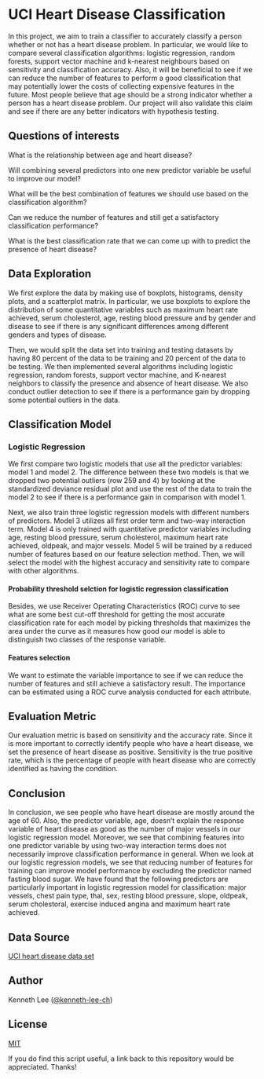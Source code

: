 # UCI Heart Disease Classification

In this project, we aim to train a classifier to accurately classify a person whether or not has a heart disease problem. In particular, we would like to compare several classification algorithms: logistic regression, random forests, support vector machine and k-nearest neighbours based on sensitivity and classification accuracy. Also, it will be beneficial to see if we can reduce the number of features to perform a good classification that may potentially lower the costs of collecting expensive features in the future. Most people believe that age should be a strong indicator whether a person has a heart disease problem. Our project will also validate this claim and see if there are any better indicators with hypothesis testing.

## Questions of interests

What is the relationship between age and heart disease?

Will combining several predictors into one new predictor variable be useful to improve our model?

What will be the best combination of features we should use based on the classification algorithm?

Can we reduce the number of features and still get a satisfactory classification performance?

What is the best classification rate that we can come up with to predict the presence of heart disease?

## Data Exploration

We first explore the data by making use of boxplots, histograms, density plots, and a scatterplot matrix. In particular, we use boxplots to explore the distribution of some quantitative variables such as maximum heart rate achieved, serum cholesterol, age, resting blood pressure and by gender and disease to see if there is any significant differences among different genders and types of disease. 

Then, we would split the data set into training and testing datasets by having 80 percent of the data to be training and 20 percent of the data to be testing. We then implemented several algorithms including logistic regression, random forests, support vector machine, and K-nearest neighbors to classify the presence and absence of heart disease. We also conduct outlier detection to see if there is a performance gain by dropping some potential outliers in the data.

## Classification Model

### Logistic Regression

We first compare two logistic models that use all the predictor variables: model 1 and model 2. The difference between these two models is that we dropped two potential outliers (row 259 and 4) by looking at the standardized deviance residual plot and use the rest of the data to train the model 2 to see if there is a performance gain in comparison with model 1.

Next, we also train three logistic regression models with different numbers of predictors. Model 3 utilizes all first order term and two-way interaction term. Model 4 is only trained with quantitative predictor variables including age, resting blood pressure, serum cholesterol, maximum heart rate achieved, oldpeak, and major vessels. Model 5 will be trained by a reduced number of features based on our feature selection method. Then, we will select the model with the highest accuracy and sensitivity rate to compare with other algorithms.

#### Probability threshold selction for logistic regression classification

Besides, we use Receiver Operating Characteristics (ROC) curve to see what are some best cut-off threshold for getting the most accurate classification rate for each model by picking thresholds that maximizes the area under the curve as it measures how good our model is able to distinguish two classes of the response variable.

#### Features selection

We want to estimate the variable importance to see if we can reduce the number of features and still achieve a satisfactory result. The importance can be estimated using a ROC curve analysis conducted for each attribute.


## Evaluation Metric

Our evaluation metric is based on sensitivity and the accuracy rate. Since it is more important to
correctly identify people who have a heart disease, we set the presence of heart disease as positive. Sensitivity is the true positive rate, which is the percentage of people with heart disease who are correctly identified as having the condition.


## Conclusion

In conclusion, we see people who have heart disease are mostly around the age of 60. Also, the predictor variable, age, doesn’t explain the response variable of heart disease as good as the number of major vessels in our logistic regression model. Moreover, we see that combining features into one predictor variable by using two-way interaction terms does not necessarily improve classification performance in general. When we look at our logistic regression models, we see that reducing number of features for training can improve model performance by excluding the predictor named fasting blood sugar. We have found that the following predictors are particularly important in logistic regression model for classification: major vessels, chest pain type, thal, sex, resting blood pressure, slope, oldpeak, serum cholestoral, exercise induced angina and maximum heart rate achieved.

## Data Source

[UCI heart disease data set](http://archive.ics.uci.edu/ml/datasets/statlog+(heart))

## Author

Kenneth Lee ([@kenneth-lee-ch](https://github.com/kenneth-lee-ch))

## License

[MIT](https://choosealicense.com/licenses/mit/)

If you do find this script useful, a link back to this repository would be appreciated. Thanks!